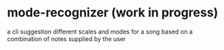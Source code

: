 # mode-recognizer (work in progress)
a cli suggestion different scales and modes for a song based on a combination of notes supplied by the user
